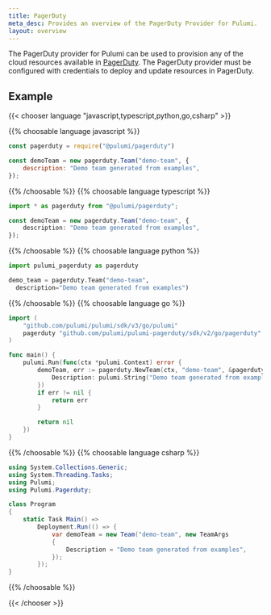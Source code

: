 ```yaml
---
title: PagerDuty
meta_desc: Provides an overview of the PagerDuty Provider for Pulumi.
layout: overview
---
```


The PagerDuty provider for Pulumi can be used to provision any of the cloud resources available in [PagerDuty](https://www.pagerduty.com/).
The PagerDuty provider must be configured with credentials to deploy and update resources in PagerDuty.

## Example

{{< chooser language "javascript,typescript,python,go,csharp" >}}

{{% choosable language javascript %}}

```javascript
const pagerduty = require("@pulumi/pagerduty")

const demoTeam = new pagerduty.Team("demo-team", {
    description: "Demo team generated from examples",
});
```

{{% /choosable %}}
{{% choosable language typescript %}}

```typescript
import * as pagerduty from "@pulumi/pagerduty";

const demoTeam = new pagerduty.Team("demo-team", {
    description: "Demo team generated from examples",
});
```

{{% /choosable %}}
{{% choosable language python %}}

```python
import pulumi_pagerduty as pagerduty

demo_team = pagerduty.Team("demo-team",
  description="Demo team generated from examples")
```

{{% /choosable %}}
{{% choosable language go %}}

```go
import (
	"github.com/pulumi/pulumi/sdk/v3/go/pulumi"
	pagerduty "github.com/pulumi/pulumi-pagerduty/sdk/v2/go/pagerduty"
)

func main() {
	pulumi.Run(func(ctx *pulumi.Context) error {
		demoTeam, err := pagerduty.NewTeam(ctx, "demo-team", &pagerduty.TeamArgs{
			Description: pulumi.String("Demo team generated from examples"),
		})
		if err != nil {
			return err
		}

		return nil
	})
}
```

{{% /choosable %}}
{{% choosable language csharp %}}

```csharp
using System.Collections.Generic;
using System.Threading.Tasks;
using Pulumi;
using Pulumi.Pagerduty;

class Program
{
    static Task Main() =>
        Deployment.Run(() => {
            var demoTeam = new Team("demo-team", new TeamArgs
            {
                Description = "Demo team generated from examples",
            });
        });
}
```

{{% /choosable %}}

{{< /chooser >}}
